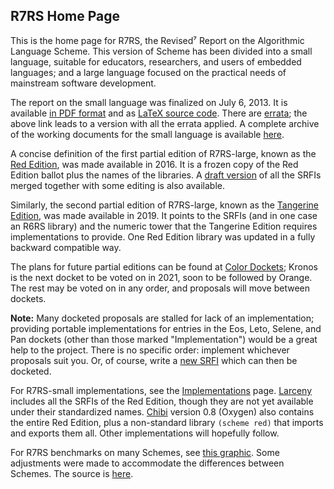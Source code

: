## R7RS Home Page

This is the home page for R7RS, the Revised⁷ Report on the Algorithmic Language Scheme.
This version of Scheme has been divided into a small language, suitable for educators,
researchers, and users of embedded languages; and a large language focused on the
practical needs of mainstream software development.

The report on the small language was finalized on July 6, 2013.
It is available [in PDF format](https://github.com/johnwcowan/r7rs-spec/blob/errata/spec/r7rs.pdf)
and as [LaTeX source code](https://github.com/johnwcowan/r7rs-spec/tree/errata/spec).
There are [errata](R7RSSmallErrata.md); the above link leads to a version
with all the errata applied.  A complete archive of the
working documents for the small language is available [here](https://small.r7rs.org/).

A concise definition of the first partial edition of R7RS-large, known as 
the [Red Edition](RedEdition.md), was made available in 2016.
It is a frozen copy of the Red Edition ballot plus the names of the libraries.
A [draft version](https://gitlab.com/vmanis/r7rs-large/-/blob/master/reports/red.pdf)
of all the SRFIs merged together with some editing is also available.

Similarly, the second partial edition of R7RS-large,
known as the [Tangerine Edition](TangerineEdition.md),
was made available in 2019.  It points to the SRFIs (and in one case an R6RS library)
and the numeric tower that the Tangerine Edition requires implementations to
provide.  One Red Edition library was updated in a fully backward compatible way.

The plans for future partial editions can be found at [Color Dockets](ColorDockets.md);
Kronos is the next docket to be voted on in 2021, soon to be followed by Orange.
The rest may be voted on in any order, and proposals will move between dockets.

**Note:** Many docketed proposals are stalled for lack of an implementation;
providing portable implementations for entries in the Eos, Leto, Selene, and Pan dockets
(other than those marked "Implementation") would be a great help to the project.
There is no specific order: implement whichever proposals suit you.
Or, of course, write a [new SRFI](https://srfi.schemers.org/srfi-process.html)
which can then be docketed.

For R7RS-small implementations, see the
[Implementations](ImplementationSupport.md)
page.  [Larceny](http://larcenists.org) includes all the SRFIs of the Red Edition,
though they are not yet available under their standardized names.
[Chibi](http://synthcode.com/wiki/chibi-scheme)
version 0.8 (Oxygen) also contains the entire Red Edition, plus a non-standard library
`(scheme red)` that imports and exports them all.  Other implementations will hopefully follow.

For R7RS benchmarks on many Schemes, see
[this graphic](http://ecraven.github.io/r7rs-benchmarks/benchmark.html).
Some adjustments were made to accommodate the differences between Schemes.
The source is [here](https://github.com/ecraven/r7rs-benchmarks).
